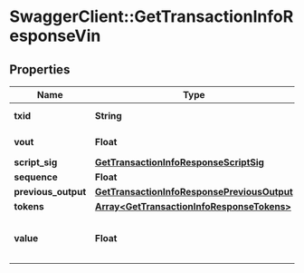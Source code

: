 # SwaggerClient::GetTransactionInfoResponseVin

## Properties
Name | Type | Description | Notes
------------ | ------------- | ------------- | -------------
**txid** | **String** | TXID of the input | [optional] 
**vout** | **Float** | output index | [optional] 
**script_sig** | [**GetTransactionInfoResponseScriptSig**](GetTransactionInfoResponseScriptSig.md) |  | [optional] 
**sequence** | **Float** |  | [optional] 
**previous_output** | [**GetTransactionInfoResponsePreviousOutput**](GetTransactionInfoResponsePreviousOutput.md) |  | [optional] 
**tokens** | [**Array&lt;GetTransactionInfoResponseTokens&gt;**](GetTransactionInfoResponseTokens.md) |  | [optional] 
**value** | **Float** | Value of input in NEBL satoshi | [optional] 


